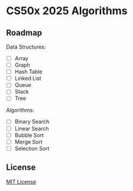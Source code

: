 # CS50x 2025 Algorithms

## Roadmap

Data Structures:

- [ ] Array
- [ ] Graph
- [ ] Hash Table
- [ ] Linked List
- [ ] Queue
- [ ] Stack
- [ ] Tree

Algorithms:

- [ ] Binary Search
- [ ] Linear Search
- [ ] Bubble Sort
- [ ] Merge Sort
- [ ] Selection Sort

## License

[MIT License](LICENSE.md)
